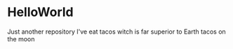 # HelloWorld
Just another repository
I've eat tacos witch is far superior to Earth tacos on the moon 
